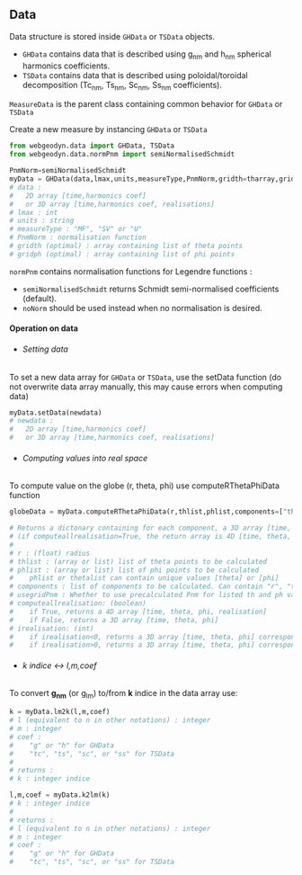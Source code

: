 ## Data

Data structure is stored inside ```GHData``` or ```TSData``` objects.

- ```GHData``` contains data that is described using g<sub>nm</sub> and h<sub>nm</sub> spherical harmonics coefficients.
- ```TSData``` contains data that is described using poloidal/toroidal decomposition (Tc<sub>nm</sub>, Ts<sub>nm</sub>, Sc<sub>nm</sub>, Ss<sub>nm</sub> coefficients).

```MeasureData``` is the parent class containing common behavior for ```GHData``` or ```TSData```


Create a new measure by instancing ```GHData``` or ```TSData```

```python
from webgeodyn.data import GHData, TSData
from webgeodyn.data.normPnm import semiNormalisedSchmidt

PnmNorm=semiNormalisedSchmidt
myData = GHData(data,lmax,units,measureType,PnmNorm,gridth=tharray,gridph=pharray):
# data :
#   2D array [time,harmonics coef]
#   or 3D array [time,harmonics coef, realisations]
# lmax : int
# units : string
# measureType : "MF", "SV" or "U"
# PnmNorm : normalisation function
# gridth (optimal) : array containing list of theta points
# gridph (optimal) : array containing list of phi points
```

```normPnm``` contains normalisation functions for Legendre functions :
- ```semiNormalisedSchmidt``` returns Schmidt semi-normalised coefficients (default).
- ```noNorm``` should be used instead when no normalisation is desired.

#### Operation on data

 - ###### Setting data

 To set a new data array for ```GHData``` or ```TSData```, use the setData function (do not overwrite data array manually, this may cause errors when computing data)

 ```python
 myData.setData(newdata)
 # newdata :
 #   2D array [time,harmonics coef]
 #   or 3D array [time,harmonics coef, realisations]
 ```

 - ###### Computing values into real space

To compute value on the globe (r, theta, phi) use computeRThetaPhiData function

 ```python
 globeData = myData.computeRThetaPhiData(r,thlist,phlist,components=["th","ph","norm"],usegridPnm=False,computeallrealisation=False,irealisation=-1)

 # Returns a dictonary containing for each component, a 3D array [time, theta, phi]
 # (if computeallrealisation=True, the return array is 4D [time, theta, phi, realisation])
 #
 # r : (float) radius
 # thlist : (array or list) list of theta points to be calculated
 # phlist : (array or list) list of phi points to be calculated
 #    phlist or thetalist can contain unique values [theta] or [phi]
 # components : list of components to be calculated. Can contain "r", "th", "ph", "norm" for GHData and "th", "ph", "norm", "divh" for TSData.
 # usegridPnm : Whether to use precalculated Pnm for listed th and ph values (warning, use only if thlist and phlist are equals to myData.th and myData.ph)
 # computeallrealisation: (boolean)
 #    if True, returns a 4D array [time, theta, phi, realisation]
 #    if False, returns a 3D array [time, theta, phi]
 # irealisation: (int)
 #    if irealisation<0, returns a 3D array [time, theta, phi] corresponding to the mean of realisations
 #    if irealisation>0, returns a 3D array [time, theta, phi] corresponding to the ith realisation

 ```

 - ###### k indice <-> l,m,coef

 To convert **g<sub>nm</sub>** (or g<sub>lm</sub>) to/from **k** indice in the data array use:

```python
k = myData.lm2k(l,m,coef)
# l (equivalent to n in other notations) : integer
# m : integer
# coef :
#    "g" or "h" for GHData
#    "tc", "ts", "sc", or "ss" for TSData
#
# returns :
# k : integer indice

```
```python
l,m,coef = myData.k2lm(k)
# k : integer indice
#
# returns :
# l (equivalent to n in other notations) : integer
# m : integer
# coef :
#    "g" or "h" for GHData
#    "tc", "ts", "sc", or "ss" for TSData

```
